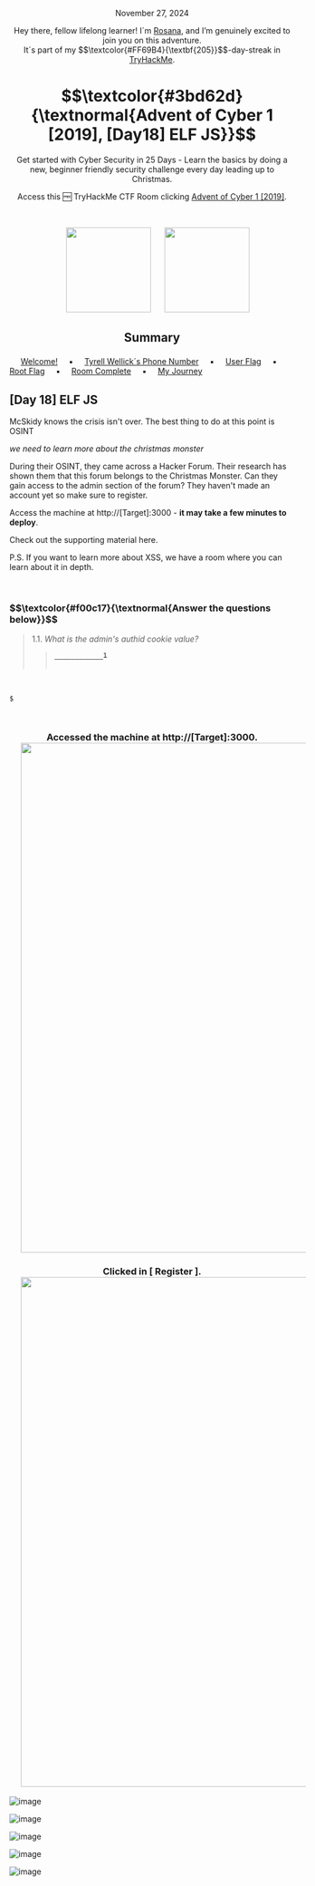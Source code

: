 <p align="center">November 27, 2024</p>
<p align="center">Hey there, fellow lifelong learner! I´m <a href="https://www.linkedin.com/in/rosanafssantos/">Rosana</a>, and I’m genuinely excited to join you on this adventure.<br>
It´s part of my $$\textcolor{#FF69B4}{\textbf{205}}$$-day-streak in  <a href="https://tryhackme.com/r/hacktivities">TryHackMe</a>.</p>

<h1 align="center">
  $$\textcolor{#3bd62d}{\textnormal{Advent of Cyber 1 [2019], [Day18] ELF JS}}$$

</h1>
<p align="center">Get started with Cyber Security in 25 Days - Learn the basics by doing a new, beginner friendly security challenge every day leading up to Christmas.</p>
<p align="center">Access this 🆓 TryHackMe CTF Room clicking <a href="https://tryhackme.com/r/room/25daysofchristmas">Advent of Cyber 1 [2019]</a>.</p><br>
<p align="center">
  <img height="150px" hspace="20" src="https://github.com/user-attachments/assets/f59c6a13-447f-4f2a-ade0-a28bc0f05118">
  <img height="150px" src="https://github.com/user-attachments/assets/7a3dd02f-39d7-4e1e-b64d-e0ec60bdb2f2">

</p>

<h2><p align="center">Summary<a id='0'></a></h2>

&nbsp;&nbsp;&nbsp;&nbsp; [Welcome!](#1) &nbsp;&nbsp;&nbsp;&nbsp;▪️&nbsp;&nbsp;&nbsp;&nbsp; [Tyrell Wellick´s Phone Number](#1.1) &nbsp;&nbsp;&nbsp;&nbsp;▪️&nbsp;&nbsp;&nbsp;&nbsp; [User Flag](#1.2) &nbsp;&nbsp;&nbsp;&nbsp;▪️&nbsp;&nbsp;&nbsp;&nbsp; [Root Flag](#1.3) &nbsp;&nbsp;&nbsp;&nbsp;▪️&nbsp;&nbsp;&nbsp;&nbsp; [Room Complete](#4) &nbsp;&nbsp;&nbsp;&nbsp;▪️&nbsp;&nbsp;&nbsp;&nbsp; [My Journey](#5) &nbsp;&nbsp;&nbsp;&nbsp;


<h2>[Day 18] ELF JS<a id='1'></a></h2>
<p>McSkidy knows the crisis isn't over. The best thing to do at this point is OSINT<br>

<em>we need to learn more about the christmas monster</em><br>

During their OSINT, they came across a Hacker Forum. Their research has shown them that this forum belongs to the Christmas Monster. Can they gain access to the admin section of the forum? They haven't made an account yet so make sure to register.<br>

Access the machine at http://[Target]:3000 - <strong>it may take a few minutes to deploy</strong>.<br>

Check out the supporting material here.<vr>

P.S. If you want to learn more about XSS, we have a room where you can learn about it in depth.</p>

<br>

<h3 align="left"> $$\textcolor{#f00c17}{\textnormal{Answer the questions below}}$$ </h3>

> 1.1. <em>What is the admin's authid cookie value?</em><br><a id='1.1'></a>
>> <code><strong>____________1</strong></code><br><br>

<br>

<pre><code>$  


</code></pre>



<h3 align="center">Accessed the machine at http://[Target]:3000.<br>
                 <img width="900px" hspace="20" src="https://github.com/user-attachments/assets/b06c2908-e0e1-49ec-bb2e-2cd977145df3"> </h3>

<h3 align="center">Clicked in [ Register ].<br>
                 <img width="900px" hspace="20" src="https://github.com/user-attachments/assets/b06c2908-e0e1-49ec-bb2e-2cd977145df3"> </h3>


![image](https://github.com/user-attachments/assets/c80aa205-73da-45a2-aee0-d92e6b6e4b56)

![image](https://github.com/user-attachments/assets/2f061fae-72b6-4986-9e47-eee8148ecfc8)

![image](https://github.com/user-attachments/assets/87f6ede2-5b25-40e1-89ff-0b63704c781d)


![image](https://github.com/user-attachments/assets/fe702fef-8ef7-4f37-acbd-45e21c4ea475)

![image](https://github.com/user-attachments/assets/3113fd16-6abb-47c9-9563-c5c9c4eb82b5)






